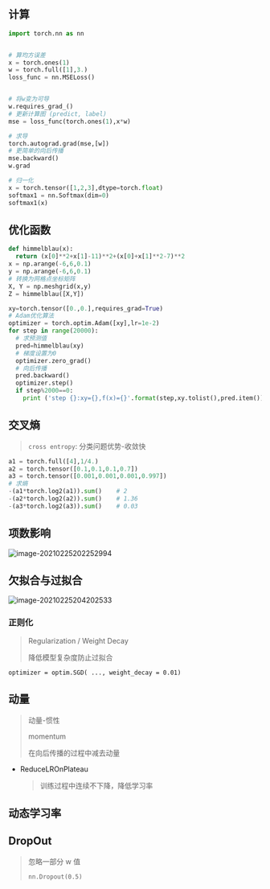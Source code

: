 <!--
title: 11-Pytorch基础
sort:
-->

## 计算

```python
import torch.nn as nn


# 算均方误差
x = torch.ones(1)
w = torch.full([1],3.)
loss_func = nn.MSELoss()


# 将w变为可导
w.requires_grad_()
# 更新计算图 (predict, label)
mse = loss_func(torch.ones(1),x*w)

# 求导
torch.autograd.grad(mse,[w])
# 更简单的向后传播
mse.backward()
w.grad

# 归一化
x = torch.tensor([1,2,3],dtype=torch.float)
softmax1 = nn.Softmax(dim=0)
softmax1(x)
```

## 优化函数

```python
def himmelblau(x):
  return (x[0]**2+x[1]-11)**2+(x[0]+x[1]**2-7)**2
x = np.arange(-6,6,0.1)
y = np.arange(-6,6,0.1)
# 转换为网格点坐标矩阵
X, Y = np.meshgrid(x,y)
Z = himmelblau([X,Y])

xy=torch.tensor([0.,0.],requires_grad=True)
# Adam优化算法
optimizer = torch.optim.Adam([xy],lr=1e-2)
for step in range(20000):
  # 求预测值
  pred=himmelblau(xy)
  # 梯度设置为0
  optimizer.zero_grad()
  # 向后传播
  pred.backward()
  optimizer.step()
  if step%2000==0:
    print ('step {}:xy={},f(x)={}'.format(step,xy.tolist(),pred.item()))

```

## 交叉熵

> `cross entropy`: 分类问题优势-收敛快

```python
a1 = torch.full([4],1/4.)
a2 = torch.tensor([0.1,0.1,0.1,0.7])
a3 = torch.tensor([0.001,0.001,0.001,0.997])
# 求熵
-(a1*torch.log2(a1)).sum()    # 2
-(a2*torch.log2(a2)).sum()    # 1.36
-(a3*torch.log2(a3)).sum()    # 0.03
```

## 项数影响

![image-20210225202252994](https://img-1257284600.cos.ap-beijing.myqcloud.com/2021/image-20210225202252994.png)

## 欠拟合与过拟合

![image-20210225204202533](https://img-1257284600.cos.ap-beijing.myqcloud.com/2021/image-20210225204202533.png)

### 正则化

> Regularization / Weight Decay
>
> 降低模型复杂度防止过拟合

`optimizer = optim.SGD( ..., weight_decay = 0.01)`

## 动量

> 动量-惯性
>
> momentum
>
> 在向后传播的过程中减去动量

- ReduceLROnPlateau

  > 训练过程中连续不下降，降低学习率

## 动态学习率

## DropOut

> 忽略一部分 w 值
>
> `nn.Dropout(0.5)`
